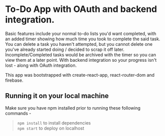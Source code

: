 # To-Do App with OAuth and backend integration.  
Basic features include your normal to-do lists you'd want completed, with an added timer showing how much time you took to complete the said task. You can delete a task you haven't attempted, but you cannot delete one you've already started doing / decided to scrap it off later. Incomplete/Completed tasks would be archived with the timer so you can view them at a later point. With backend integration so your progress isn't lost - along with OAuth integration.  
  
This app was bootstrapped with create-react-app, react-router-dom and firebase.  
## Running it on your local machine  
Make sure you have npm installed prior to running these following commands -  
> `npm install` to install dependencies  
> `npm start` to deploy on localhost  
